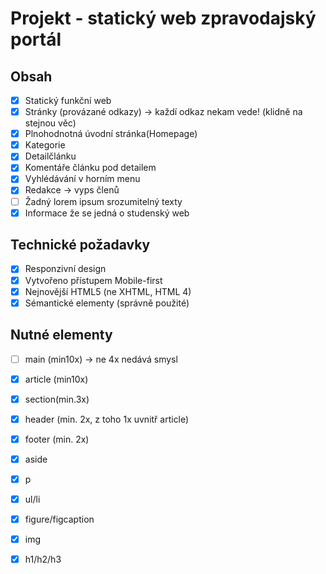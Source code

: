 # Projekt - statický web zpravodajský portál

## Obsah

- [x] Statický funkční web
- [x] Stránky (provázané odkazy) -> každí odkaz nekam vede! (klidně na stejnou věc)
- [x] Plnohodnotná úvodní stránka(Homepage)
- [x] Kategorie
- [x] Detailčlánku
- [x] Komentáře článku pod detailem
- [x] Vyhlédávání v horním menu
- [x] Redakce -> vyps členů
- [ ] Žadný lorem ipsum srozumitelný texty
- [x] Informace že se jedná o studenský web

## Technické požadavky
- [x] Responzivní design
- [x] Vytvořeno přístupem Mobile-first
- [x] Nejnovější HTML5 (ne XHTML, HTML 4)
- [x] Sémantické elementy (správně použité)

## Nutné elementy
- [ ] main (min10x) -> ne 4x nedává smysl
- [x] article (min10x)
- [x] section(min.3x)
- [x] header (min. 2x, z toho 1x uvnitř article)
- [x] footer (min. 2x)
- [x] aside
- [x] p
- [x] ul/li
- [x] figure/figcaption
- [x] img
- [x] h1/h2/h3


